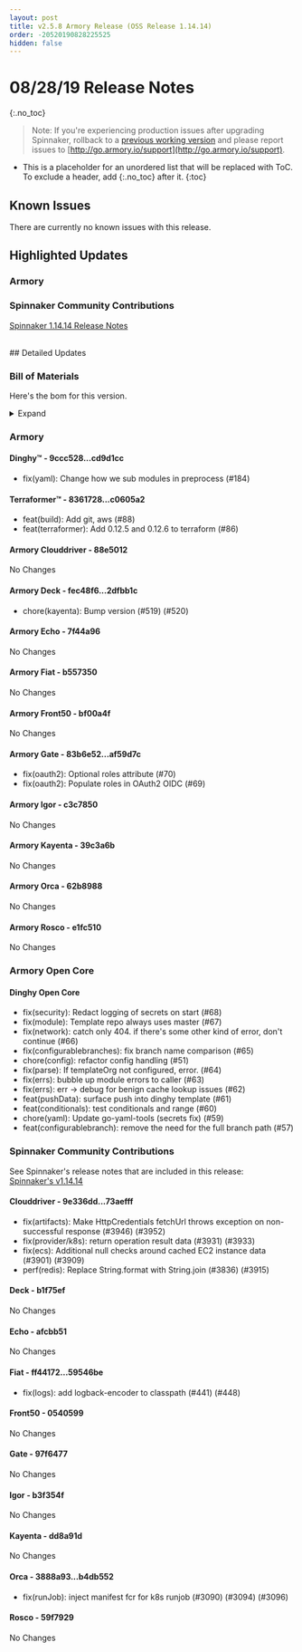 ```yaml
---
layout: post
title: v2.5.8 Armory Release (OSS Release 1.14.14)
order: -20520190828225525
hidden: false
---
```


# 08/28/19 Release Notes
{:.no_toc}

> Note: If you're experiencing production issues after upgrading Spinnaker, rollback to a [previous working version](http://docs.armory.io/admin-guides/troubleshooting/#i-upgraded-spinnaker-and-it-is-no-longer-responding-how-do-i-rollback) and please report issues to [http://go.armory.io/support](http://go.armory.io/support).

* This is a placeholder for an unordered list that will be replaced with ToC. To exclude a header, add {:.no_toc} after it.
{:toc}


## Known Issues
There are currently no known issues with this release.

## Highlighted Updates
### Armory


###  Spinnaker Community Contributions
[Spinnaker 1.14.14 Release Notes](https://www.spinnaker.io/community/releases/versions/1-14-14-changelog)

<br>
## Detailed Updates

### Bill of Materials
Here's the bom for this version.
<details><summary>Expand</summary>
<pre class="highlight">
<code>version: 2.5.8-rc1603
timestamp: "2019-08-28 16:06:20"
services:
  clouddriver:
    version: 4.7.3-88e5012-73aefff-rc142
  deck:
    version: 2.0.0-2dfbb1c-b1f75ef-rc17
  dinghy:
    version: 0.0.4-cd9d1cc-rc1377
  echo:
    version: 2.5.2-7f44a96-afcbb51-rc128
  fiat:
    version: 1.5.3-b557350-59546be-rc121
  front50:
    version: 0.17.0-bf00a4f-0540599-rc13
  gate:
    version: 1.8.4-af59d7c-97f6477-rc121
  igor:
    version: 1.3.0-c3c7850-b3f354f-rc118
  kayenta:
    version: 0.9.1-39c3a6b-dd8a91d-rc13
  monitoring-daemon:
    version: 0.13.0-bf01bf2-rc5
  monitoring-third-party:
    version: 0.13.0-bf01bf2-rc5
  orca:
    version: 2.7.7-62b8988-b4db552-rc130
  rosco:
    version: 0.12.0-e1fc510-59f7929-rc11
  terraformer:
    version: 0.0.2-c0605a2-rc29
dependencies:
  redis:
    version: 2:2.8.4-2
artifactSources:
  dockerRegistry: docker.io/armory</code>
</pre>
</details>



### Armory
#### Dinghy&trade; - 9ccc528...cd9d1cc
 - fix(yaml): Change how we sub modules in preprocess (#184)

#### Terraformer&trade; - 8361728...c0605a2
 - feat(build): Add git, aws (#88)
 - feat(terraformer): Add 0.12.5 and 0.12.6 to terraform (#86)

#### Armory Clouddriver  - 88e5012
No Changes

#### Armory Deck  - fec48f6...2dfbb1c
 - chore(kayenta): Bump version (#519) (#520)

#### Armory Echo  - 7f44a96
No Changes

#### Armory Fiat  - b557350
No Changes

#### Armory Front50  - bf00a4f
No Changes

#### Armory Gate  - 83b6e52...af59d7c
 - fix(oauth2): Optional roles attribute (#70)
 - fix(oauth2): Populate roles in OAuth2 OIDC (#69)

#### Armory Igor  - c3c7850
No Changes

#### Armory Kayenta  - 39c3a6b
No Changes

#### Armory Orca  - 62b8988
No Changes

#### Armory Rosco  - e1fc510
No Changes

### Armory Open Core

#### Dinghy Open Core
 - fix(security): Redact logging of secrets on start (#68)
 - fix(module): Template repo always uses master (#67)
 - fix(network): catch only 404. if there's some other kind of error, don't continue (#66)
 - fix(configurablebranches): fix branch name comparison (#65)
 - chore(config): refactor config handling (#51)
 - fix(parse): If templateOrg not configured, error. (#64)
 - fix(errs): bubble up module errors to caller (#63)
 - fix(errs): err -> debug for benign cache lookup issues (#62)
 - feat(pushData): surface push into dinghy template (#61)
 - feat(conditionals): test conditionals and range (#60)
 - chore(yaml): Update go-yaml-tools (secrets fix) (#59)
 - feat(configurablebranch): remove the need for the full branch path (#57)

###  Spinnaker Community Contributions
See Spinnaker's release notes that are included in this release:  
[Spinnaker's v1.14.14](https://www.spinnaker.io/community/releases/versions/1-14-14-changelog#individual-service-changes)  

#### Clouddriver  - 9e336dd...73aefff
 - fix(artifacts): Make HttpCredentials fetchUrl throws exception on non-successful response (#3946) (#3952)
 - fix(provider/k8s): return operation result data (#3931) (#3933)
 - fix(ecs): Additional null checks around cached EC2 instance data (#3901) (#3909)
 - perf(redis): Replace String.format with String.join (#3836) (#3915)

#### Deck  - b1f75ef
No Changes

#### Echo  - afcbb51
No Changes

#### Fiat  - ff44172...59546be
 - fix(logs): add logback-encoder to classpath (#441) (#448)

#### Front50  - 0540599
No Changes

#### Gate  - 97f6477
No Changes

#### Igor  - b3f354f
No Changes

#### Kayenta  - dd8a91d
No Changes

#### Orca  - 3888a93...b4db552
 - fix(runJob): inject manifest fcr for k8s runjob (#3090) (#3094) (#3096)

#### Rosco  - 59f7929
No Changes
